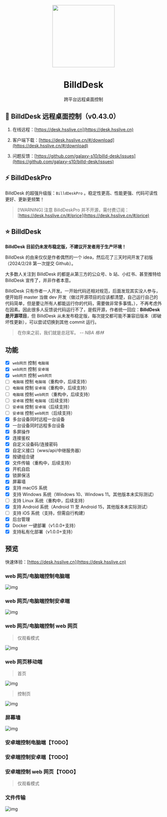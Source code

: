 <p align="center">
  <a href="https://desk.hsslive.cn" target="_blank">
    <img
      width="200"
      src="https://github.com/galaxy-s10/billd-desk/blob/main/icon.png"
    />
  </a>
</p>

<h1 align="center">
  BilldDesk
</h1>

<p align="center">
  跨平台远程桌面控制
</p>

## 🌈 BilldDesk 远程桌面控制（v0.43.0）

1. 在线远程：[https://desk.hsslive.cn](https://desk.hsslive.cn)

2. 客户端下载：[https://desk.hsslive.cn/#/download](https://desk.hsslive.cn/#/download)

3. 问题反馈：[https://github.com/galaxy-s10/billd-desk/issues](https://github.com/galaxy-s10/billd-desk/issues)

## ⚡️ BilldDeskPro

BilldDesk 的超强升级版：`BilldDeskPro` 。稳定性更高、性能更强、代码可读性更好、更新更频繁！

> [!WARNING] 注意
> BilldDeskPro 并不开源，需付费订阅：[https://desk.hsslive.cn/#/price](https://desk.hsslive.cn/#/price)

## ⭐️ BilldDesk

**BilldDesk 目前仍未发布稳定版，不建议开发者用于生产环境！**

BilldDesk 的由来仅仅是作者偶然的一个 idea，然后花了三天时间开发了初版（2024/2/28 第一次提交 Github）。

大多数人关注到 BilldDesk 的都是从第三方的公众号、b 站、小红书、甚至推特给 BilldDesk 宣传了，并非作者本意。

BilldDesk 只有作者一人开发。一开始代码还相对规范，后面发现其实没人参与，便开始将 master 当做 dev 开发（做过开源项目的应该都清楚，自己运行自己的代码简单，但是要让所有人都能运行你的代码，需要做非常多事情。），不再考虑外在因素。因此很多人反馈说代码运行不了，是假开源，作者统一回应：**BilldDesk 是开源项目**，但 BilldDesk 从未发布稳定版，每次提交都可能不兼容旧版本（即破坏性更新），可以尝试切换到其他 commit 运行。

> 在你来之前，我们就是总冠军。 -- _NBA 格林_

## 功能

- [x] `web网页` 控制 `电脑端`
- [x] `web网页` 控制 `安卓端`
- [x] `web网页` 控制 `web网页`
- [ ] `电脑端` 控制 `电脑端`（重构中，后续支持）
- [ ] `电脑端` 控制 `安卓端`（重构中，后续支持）
- [ ] `电脑端` 控制 `web网页`（重构中，后续支持）
- [ ] `安卓端` 控制 `电脑端`（后续支持）
- [ ] `安卓端` 控制 `安卓端`（后续支持）
- [ ] `安卓端` 控制 `web网页`（后续支持）
- [x] 多台设备同时远程一台设备
- [x] 一台设备同时远程多台设备
- [x] 多屏操作
- [x] 连接鉴权
- [x] 自定义设备码/连接密码
- [x] 自定义接口（wws/api/中继服务器）
- [x] 按键组合键
- [x] 文件传输（重构中，后续支持）
- [x] 开机自启
- [x] 锁屏保活
- [x] 屏幕墙
- [x] 支持 macOS 系统
- [x] 支持 Windows 系统（Windows 10、Windows 11。其他版本未实际测试）
- [ ] 支持 Linux 系统（重构中，后续支持）
- [x] 支持 Android 系统（Android 11 至 Android 15，其他版本未实际测试）
- [ ] 支持 iOS 系统（支持，但需自行构建）
- [x] 后台管理
- [x] Docker 一键部署（v1.0.0+支持）
- [x] 支持私有化部署（v1.0.0+支持）

## 预览

快速体验：[https://desk.hsslive.cn](https://desk.hsslive.cn)

### web 网页/电脑端控制电脑端

![img](https://github.com/galaxy-s10/billd-desk/blob/main/readme_img/111.png?raw=true)

### web 网页/电脑端控制安卓端

![img](https://github.com/galaxy-s10/billd-desk/blob/main/readme_img/222.png?raw=true)

### web 网页/电脑端控制 web 网页

> 仅观看模式

![img](https://github.com/galaxy-s10/billd-desk/blob/main/readme_img/333.png?raw=true)

### web 网页移动端

> 首页

![img](https://github.com/galaxy-s10/billd-desk/blob/main/readme_img/777.png?raw=true)

> 控制页

![img](https://github.com/galaxy-s10/billd-desk/blob/main/readme_img/888.png?raw=true)

### 屏幕墙

![img](https://github.com/galaxy-s10/billd-desk/blob/main/readme_img/444.png?raw=true)

### 安卓端控制电脑端【TODO】

### 安卓端控制安卓端【TODO】

### 安卓端控制 web 网页【TODO】

> 仅观看模式

### 文件传输

![img](https://github.com/galaxy-s10/billd-desk/blob/main/readme_img/666.png?raw=true)
